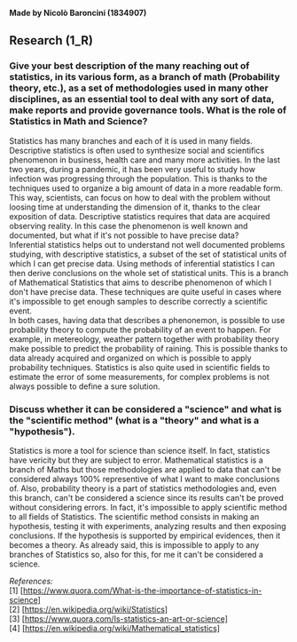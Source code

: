 **Made by Nicolò Baroncini (1834907)**

## Research (1_R)
### Give your best description of the many reaching out of statistics, in its various form, as a branch of math (Probability theory, etc.), as a set of methodologies used in many other disciplines, as an essential tool to deal with any sort of data, make reports and provide governance tools. What is the role of Statistics in Math and Science?
Statistics has many branches and each of it is used in many fields.\
Descriptive statistics is often used to synthesize social and scientifics phenomenon in business, health care and many more activities. In the last two years, during a pandemic, it has been very useful to study how infection was progressing through the population. This is thanks to the techniques used to organize a big amount of data in a more readable form. This way, scientists, can focus on how to deal with the problem without loosing time at understanding the dimension of it, thanks to the clear exposition of data.  Descriptive statistics requires that data are acquired observing reality. In this case the phenomenon is well known and documented, but what if it's not possible to have precise data?\
Inferential statistics helps out to understand not well documented problems studying, with descriptive statistics, a subset of the set of statistical units of which I can get precise data. Using methods of inferential statistics I can then derive conclusions on the whole set of statistical units. This is a branch of Mathematical Statistics that aims to describe phenomenon of which I don't have precise data. These techniques are quite useful in cases where it's impossible to get enough samples to describe correctly a scientific event.\
In both cases, having data that describes a phenonemon, is possible to use probability theory to compute the probability of an event to happen. For example, in metereology, weather pattern together with probability theory make possible to predict the probability of raining. This is possible thanks to data already acquired and organized on which is possible to apply probability techniques.
Statistics is also quite used in scientific fields to estimate the error of some measurements, for complex problems is not always possible to define a sure solution.

### Discuss whether it can be considered a "science" and what is the "scientific method" (what is a "theory" and what is a "hypothesis").
Statistics is more a tool for science than science itself. In fact, statistics have vericity but they are subject to error. Mathematical statistics is a branch of Maths but those methodologies are applied to data that can't be considered always 100% representive of what I want to make conclusions of. Also, probability theory is a part of statistics methodologies and, even this branch, can't be considered a science since its results can't be proved without considering errors. In fact, it's impossible to apply scientific method to all fields of Statistics. The scientific method consists in making an hypothesis, testing it with experiments, analyzing results and then exposing conclusions. If the hypothesis is supported by empirical evidences, then it becomes a theory. As already said, this is impossible to apply to any branches of Statistics so, also for this, for me it can't be considered a science.

*References:* \
[1] [https://www.quora.com/What-is-the-importance-of-statistics-in-science] \
[2] [https://en.wikipedia.org/wiki/Statistics] \
[3] [https://www.quora.com/Is-statistics-an-art-or-science] \
[4] [https://en.wikipedia.org/wiki/Mathematical_statistics] 
